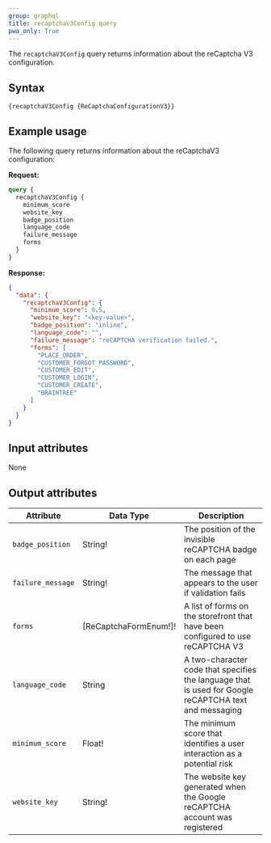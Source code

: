 ```yaml
---
group: graphql
title: recaptchaV3Config query
pwa_only: True
---
```


The `recaptchaV3Config` query returns information about the reCaptcha V3 configuration.

## Syntax

`{recaptchaV3Config {ReCaptchaConfigurationV3}}`

## Example usage

The following query returns information about the reCaptchaV3 configuration:

**Request:**

```graphql
query {
  recaptchaV3Config {
    minimum_score
    website_key
    badge_position
    language_code
    failure_message
    forms
  }
}
```

**Response:**

```json
{
  "data": {
    "recaptchaV3Config": {
      "minimum_score": 0.5,
      "website_key": "<key-value>",
      "badge_position": "inline",
      "language_code": "",
      "failure_message": "reCAPTCHA verification failed.",
      "forms": [
        "PLACE_ORDER",
        "CUSTOMER_FORGOT_PASSWORD",
        "CUSTOMER_EDIT",
        "CUSTOMER_LOGIN",
        "CUSTOMER_CREATE",
        "BRAINTREE"
      ]
    }
  }
}
```

## Input attributes

None

## Output attributes

Attribute | Data Type | Description
--- | --- | ---
`badge_position` | String! | The position of the invisible reCAPTCHA badge on each page
`failure_message` | String! | The message that appears to the user if validation fails
`forms` | [ReCaptchaFormEnum!]! | A list of forms on the storefront that have been configured to use reCAPTCHA V3
`language_code` | String | A two-character code that specifies the language that is used for Google reCAPTCHA text and messaging
`minimum_score` | Float! | The minimum score that identifies a user interaction as a potential risk
`website_key` | String! | The website key generated when the Google reCAPTCHA account was registered
